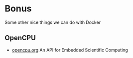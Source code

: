 # Bonus

Some other nice things we can do with Docker


## OpenCPU

- [opencpu.org](https://www.opencpu.org/) An API for Embedded Scientific Computing